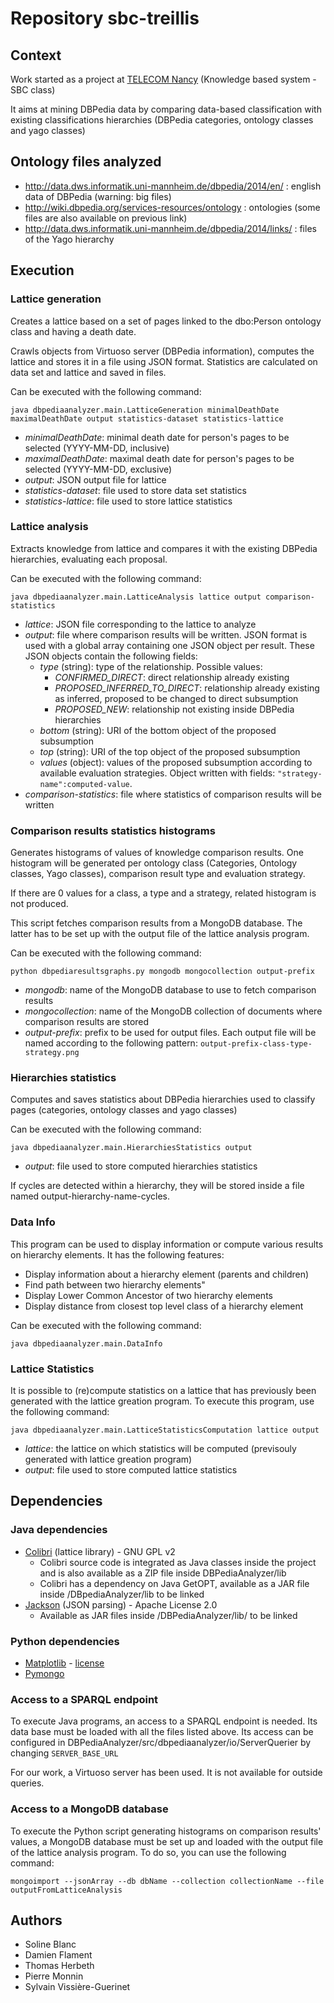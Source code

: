 ﻿# Repository sbc-treillis

## Context

Work started as a project at [TELECOM Nancy](http://telecomnancy.univ-lorraine.fr/) (Knowledge based system - SBC class)

It aims at mining DBPedia data by comparing data-based classification with existing classifications
hierarchies (DBPedia categories, ontology classes and yago classes)

## Ontology files analyzed

* http://data.dws.informatik.uni-mannheim.de/dbpedia/2014/en/ : english data of DBPedia (warning: big files)
* http://wiki.dbpedia.org/services-resources/ontology : ontologies (some files are also available on previous link)
* http://data.dws.informatik.uni-mannheim.de/dbpedia/2014/links/ : files of the Yago hierarchy

## Execution

### Lattice generation

Creates a lattice based on a set of pages linked to the dbo:Person ontology class and having a death date.

Crawls objects from Virtuoso server (DBPedia information), computes the lattice and stores it in a file using
JSON format. Statistics are calculated on data set and lattice and saved in files.

Can be executed with the following command:

```shell
java dbpediaanalyzer.main.LatticeGeneration minimalDeathDate maximalDeathDate output statistics-dataset statistics-lattice
```

* *minimalDeathDate*: minimal death date for person's pages to be selected (YYYY-MM-DD, inclusive)
* *maximalDeathDate*: maximal death date for person's pages to be selected (YYYY-MM-DD, exclusive)
* *output*: JSON output file for lattice
* *statistics-dataset*: file used to store data set statistics
* *statistics-lattice*: file used to store lattice statistics

### Lattice analysis

Extracts knowledge from lattice and compares it with the existing DBPedia hierarchies, evaluating each proposal.

Can be executed with the following command:

```shell
java dbpediaanalyzer.main.LatticeAnalysis lattice output comparison-statistics
```

* *lattice*: JSON file corresponding to the lattice to analyze
* *output*: file where comparison results will be written. JSON format is used with a global array containing one JSON object per result.
    These JSON objects contain the following fields:
    * *type* (string): type of the relationship. Possible values:
        * *CONFIRMED_DIRECT*: direct relationship already existing
        * *PROPOSED_INFERRED_TO_DIRECT*: relationship already existing as inferred, proposed to be changed to direct subsumption
        * *PROPOSED_NEW*: relationship not existing inside DBPedia hierarchies
    * *bottom* (string): URI of the bottom object of the proposed subsumption
    * *top* (string): URI of the top object of the proposed subsumption
    * *values* (object): values of the proposed subsumption according to available evaluation strategies. Object written
    with fields: `"strategy-name":computed-value`.
* *comparison-statistics*: file where statistics of comparison results will be written

### Comparison results statistics histograms

Generates histograms of values of knowledge comparison results. One histogram will be generated per ontology class
(Categories, Ontology classes, Yago classes), comparison result type and evaluation strategy.

If there are 0 values for a class, a type and a strategy, related histogram is not produced.

This script fetches comparison results from a MongoDB database. The latter has to be set up with the output file
of the lattice analysis program.

Can be executed with the following command:

```shell
python dbpediaresultsgraphs.py mongodb mongocollection output-prefix
```

* *mongodb*: name of the MongoDB database to use to fetch comparison results
* *mongocollection*: name of the MongoDB collection of documents where comparison results are stored
* *output-prefix*: prefix to be used for output files. Each output file will be named according to the following
   pattern: `output-prefix-class-type-strategy.png`

### Hierarchies statistics

Computes and saves statistics about DBPedia hierarchies used to classify pages (categories, ontology classes and yago classes)

Can be executed with the following command:

```shell
java dbpediaanalyzer.main.HierarchiesStatistics output
```

* *output*: file used to store computed hierarchies statistics

If cycles are detected within a hierarchy, they will be stored inside a file named output-hierarchy-name-cycles.

### Data Info

This program can be used to display information or compute various results on hierarchy elements. It has the
following features:

* Display information about a hierarchy element (parents and children)
* Find path between two hierarchy elements"
* Display Lower Common Ancestor of two hierarchy elements
* Display distance from closest top level class of a hierarchy element

Can be executed with the following command:

```shell
java dbpediaanalyzer.main.DataInfo
```

### Lattice Statistics

It is possible to (re)compute statistics on a lattice that has previously been generated with the lattice greation
program. To execute this program, use the following command:

```shell
java dbpediaanalyzer.main.LatticeStatisticsComputation lattice output
```

* *lattice*: the lattice on which statistics will be computed (previsouly generated with lattice greation program)
* *output*: file used to store computed lattice statistics

## Dependencies

### Java dependencies

* [Colibri](https://code.google.com/archive/p/colibri-java/) (lattice library) - GNU GPL v2
    * Colibri source code is integrated as Java classes inside the project and is also available as a ZIP file inside
    DBPediaAnalyzer/lib
    * Colibri has a dependency on Java GetOPT, available as a JAR file inside /DBpediaAnalyzer/lib to be linked
* [Jackson](http://wiki.fasterxml.com/JacksonHome) (JSON parsing) - Apache License 2.0
    * Available as JAR files inside /DBPediaAnalyzer/lib/ to be linked

### Python dependencies

* [Matplotlib](http://matplotlib.org/) - [license](http://matplotlib.org/users/license.html)
* [Pymongo](https://docs.mongodb.org/getting-started/python/query/)

### Access to a SPARQL endpoint

To execute Java programs, an access to a SPARQL endpoint is needed. Its data base must be loaded with
all the files listed above. Its access can be configured in DBPediaAnalyzer/src/dbpediaanalyzer/io/ServerQuerier by
changing `SERVER_BASE_URL`

For our work, a Virtuoso server has been used. It is not available for outside queries.

### Access to a MongoDB database

To execute the Python script generating histograms on comparison results' values, a
MongoDB database must be set up and loaded with the output file of the lattice analysis program.
To do so, you can use the following command:

```shell
mongoimport --jsonArray --db dbName --collection collectionName --file outputFromLatticeAnalysis
```

## Authors

* Soline Blanc
* Damien Flament
* Thomas Herbeth
* Pierre Monnin
* Sylvain Vissière-Guerinet
